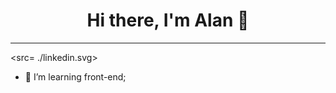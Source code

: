 <div align="center" color="bluesmoke">
<h1>Hi there, I'm Alan 👋</h1>
</div>

<hr/>

<src= ./linkedin.svg>
- 🌱 I’m  learning front-end;
